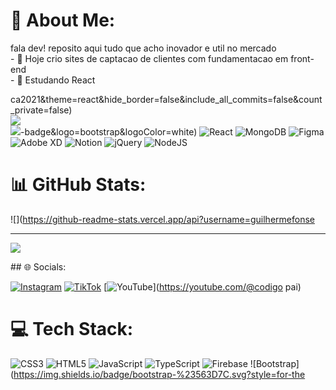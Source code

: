 # 💫 About Me:
fala dev! reposito aqui tudo que acho inovador e util no mercado<br>- 🚀 Hoje crio sites de captacao de clientes com fundamentacao em front-end<br>- 🎯 Estudando React


ca2021&theme=react&hide_border=false&include_all_commits=false&count_private=false)<br/>
![](https://github-readme-streak-stats.herokuapp.com/?user=guilhermefonseca2021&theme=react&hide_border=false)<br/>
![](https://github-readme-stats.vercel.app/api/top-langs/?username=guilhermefonseca2021&theme=react&hide_border=false&include_all_commits=false&count_private=false&layout=compact)-badge&logo=bootstrap&logoColor=white) ![React](https://img.shields.io/badge/react-%2320232a.svg?style=for-the-badge&logo=react&logoColor=%2361DAFB) ![MongoDB](https://img.shields.io/badge/MongoDB-%234ea94b.svg?style=for-the-badge&logo=mongodb&logoColor=white) 	![Figma](https://img.shields.io/badge/figma-%23F24E1E.svg?style=for-the-badge&logo=figma&logoColor=white) ![Adobe XD](https://img.shields.io/badge/Adobe%20XD-470137?style=for-the-badge&logo=Adobe%20XD&logoColor=#FF61F6) ![Notion](https://img.shields.io/badge/Notion-%23000000.svg?style=for-the-badge&logo=notion&logoColor=white) ![jQuery](https://img.shields.io/badge/jquery-%230769AD.svg?style=for-the-badge&logo=jquery&logoColor=white) ![NodeJS](https://img.shields.io/badge/node.js-6DA55F?style=for-the-badge&logo=node.js&logoColor=white)
# 📊 GitHub Stats:
![](https://github-readme-stats.vercel.app/api?username=guilhermefonse

---
[![](https://visitcount.itsvg.in/api?id=guilhermefonseca2021&icon=0&color=0)](https://visitcount.itsvg.in)

<!-- Proudly created with GPRM ( https://gprm.itsvg.in ) -->## 🌐 Socials:
[![Instagram](https://img.shields.io/badge/Instagram-%23E4405F.svg?logo=Instagram&logoColor=white)](https://instagram.com/guihsantos2) [![TikTok](https://img.shields.io/badge/TikTok-%23000000.svg?logo=TikTok&logoColor=white)](https://tiktok.com/@izguilherme._) [![YouTube](https://img.shields.io/badge/YouTube-%23FF0000.svg?logo=YouTube&logoColor=white)](https://youtube.com/@codigo pai) 

# 💻 Tech Stack:
![CSS3](https://img.shields.io/badge/css3-%231572B6.svg?style=for-the-badge&logo=css3&logoColor=white) ![HTML5](https://img.shields.io/badge/html5-%23E34F26.svg?style=for-the-badge&logo=html5&logoColor=white) ![JavaScript](https://img.shields.io/badge/javascript-%23323330.svg?style=for-the-badge&logo=javascript&logoColor=%23F7DF1E) ![TypeScript](https://img.shields.io/badge/typescript-%23007ACC.svg?style=for-the-badge&logo=typescript&logoColor=white) ![Firebase](https://img.shields.io/badge/firebase-%23039BE5.svg?style=for-the-badge&logo=firebase) ![Bootstrap](https://img.shields.io/badge/bootstrap-%23563D7C.svg?style=for-the
